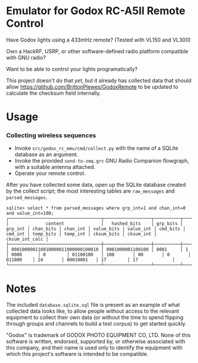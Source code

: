 Emulator for Godox RC-A5II Remote Control
=========================================

Have Godox lights using a 433mHz remote? (Tested with VL150 and VL300)

Own a HackRF, USRP, or other software-defined radio platform compatible with GNU radio?

Want to be able to control your lights programatically?


This project doesn't do that _yet_, but it already has collected data that should allow https://github.com/BrittonPlewes/GodoxRemote to be updated to calculate the checksum field internally.


Usage
=====

### Collecting wireless sequences

- Invoke `src/godox_rc_emu/cmd/collect.py` with the name of a SQLite database as an argument.
- Invoke the provided `send-to-zmq.grc` GNU Radio Companion flowgraph, with a suitable antenna attached.
- Operate your remote control.

After you have collected some data, open up the SQLite database created by the collect script; the most interesting tables are `raw_messages` and `parsed_messages`.

```none
sqlite> select * from parsed_messages where grp_int=1 and chan_int=0 and value_int=100;
┌───────────────────────────────────┬──────────────────┬──────────┬─────────┬───────────┬──────────┬────────────┬───────────┬──────────┬─────────┬───────────┬──────────┬────────────┬───────────┬────────────────┐
│              content              │   hashed_bits    │ grp_bits │ grp_int │ chan_bits │ chan_int │ value_bits │ value_int │ cmd_bits │ cmd_int │ temp_bits │ temp_int │ cksum_bits │ cksum_int │ cksum_int_calc │
├───────────────────────────────────┼──────────────────┼──────────┼─────────┼───────────┼──────────┼────────────┼───────────┼──────────┼─────────┼───────────┼──────────┼────────────┼───────────┼────────────────┤
│ 000100000110010000011000000100010 │ 0001000001100100 │ 0001     │ 1       │ 0000      │ 0        │ 01100100   │ 100       │ 00       │ 0       │ 011000    │ 24       │ 00010001   │ 17        │ 17             │
└───────────────────────────────────┴──────────────────┴──────────┴─────────┴───────────┴──────────┴────────────┴───────────┴──────────┴─────────┴───────────┴──────────┴────────────┴───────────┴────────────────┘
```


Notes
=====

The included `database.sqlite.sql` file is present as an example of what collected data looks like, to allow people without access to the relevant equipment to collect their own data (or without the time to spend flipping through groups and channels to build a test corpus) to get started quickly.

"Godox" is trademark of GODOX PHOTO EQUIPMENT CO, LTD. None of this software is written, endorsed, supported by, or otherwise associated with this company, and their name is used only to identify the equipment with which this project's software is intended to be compatible.
